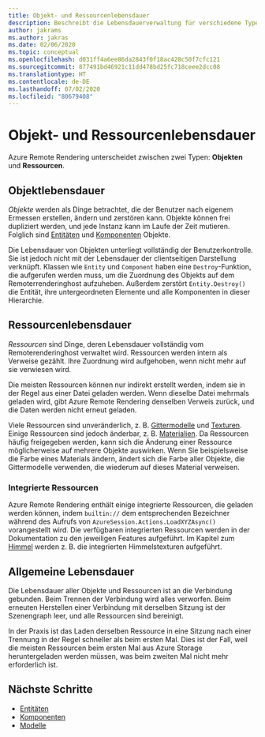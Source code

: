 ```yaml
---
title: Objekt- und Ressourcenlebensdauer
description: Beschreibt die Lebensdauerverwaltung für verschiedene Typen.
author: jakrams
ms.author: jakras
ms.date: 02/06/2020
ms.topic: conceptual
ms.openlocfilehash: d031ff4a6ee86da2843f0f18ac428c50f7cfc121
ms.sourcegitcommit: 877491bd46921c11dd478bd25fc718ceee2dcc08
ms.translationtype: HT
ms.contentlocale: de-DE
ms.lasthandoff: 07/02/2020
ms.locfileid: "80679408"
---
```

# <a name="object-and-resource-lifetime"></a>Objekt- und Ressourcenlebensdauer

Azure Remote Rendering unterscheidet zwischen zwei Typen: **Objekten** und **Ressourcen**.

## <a name="object-lifetime"></a>Objektlebensdauer

*Objekte* werden als Dinge betrachtet, die der Benutzer nach eigenem Ermessen erstellen, ändern und zerstören kann. Objekte können frei dupliziert werden, und jede Instanz kann im Laufe der Zeit mutieren. Folglich sind [Entitäten](entities.md) und [Komponenten](components.md) Objekte.

Die Lebensdauer von Objekten unterliegt vollständig der Benutzerkontrolle. Sie ist jedoch nicht mit der Lebensdauer der clientseitigen Darstellung verknüpft. Klassen wie `Entity` und `Component` haben eine `Destroy`-Funktion, die aufgerufen werden muss, um die Zuordnung des Objekts auf dem Remoterrenderinghost aufzuheben. Außerdem zerstört `Entity.Destroy()` die Entität, ihre untergeordneten Elemente und alle Komponenten in dieser Hierarchie.

## <a name="resource-lifetime"></a>Ressourcenlebensdauer

*Ressourcen* sind Dinge, deren Lebensdauer vollständig vom Remoterenderinghost verwaltet wird. Ressourcen werden intern als Verweise gezählt. Ihre Zuordnung wird aufgehoben, wenn nicht mehr auf sie verwiesen wird.

Die meisten Ressourcen können nur indirekt erstellt werden, indem sie in der Regel aus einer Datei geladen werden. Wenn dieselbe Datei mehrmals geladen wird, gibt Azure Remote Rendering denselben Verweis zurück, und die Daten werden nicht erneut geladen.

Viele Ressourcen sind unveränderlich, z. B. [Gittermodelle](meshes.md) und [Texturen](textures.md). Einige Ressourcen sind jedoch änderbar, z. B. [Materialien](materials.md). Da Ressourcen häufig freigegeben werden, kann sich die Änderung einer Ressource möglicherweise auf mehrere Objekte auswirken. Wenn Sie beispielsweise die Farbe eines Materials ändern, ändert sich die Farbe aller Objekte, die Gittermodelle verwenden, die wiederum auf dieses Material verweisen.

### <a name="built-in-resources"></a>Integrierte Ressourcen

Azure Remote Rendering enthält einige integrierte Ressourcen, die geladen werden können, indem `builtin://` dem entsprechenden Bezeichner während des Aufrufs von `AzureSession.Actions.LoadXYZAsync()` vorangestellt wird. Die verfügbaren integrierten Ressourcen werden in der Dokumentation zu den jeweiligen Features aufgeführt. Im Kapitel zum [Himmel](../overview/features/sky.md) werden z. B. die integrierten Himmelstexturen aufgeführt.

## <a name="general-lifetime"></a>Allgemeine Lebensdauer

Die Lebensdauer aller Objekte und Ressourcen ist an die Verbindung gebunden. Beim Trennen der Verbindung wird alles verworfen. Beim erneuten Herstellen einer Verbindung mit derselben Sitzung ist der Szenengraph leer, und alle Ressourcen sind bereinigt.

In der Praxis ist das Laden derselben Ressource in eine Sitzung nach einer Trennung in der Regel schneller als beim ersten Mal. Dies ist der Fall, weil die meisten Ressourcen beim ersten Mal aus Azure Storage heruntergeladen werden müssen, was beim zweiten Mal nicht mehr erforderlich ist.

## <a name="next-steps"></a>Nächste Schritte

* [Entitäten](entities.md)
* [Komponenten](components.md)
* [Modelle](models.md)
